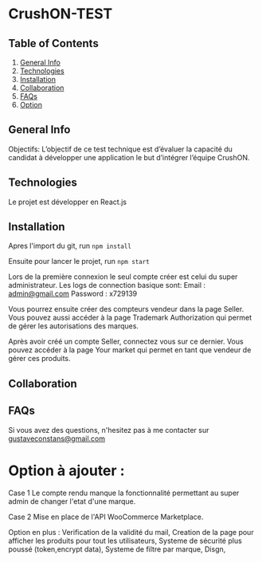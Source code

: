 # CrushON-TEST

## Table of Contents
1. [General Info](#general-info)
2. [Technologies](#technologies)
3. [Installation](#installation)
4. [Collaboration](#collaboration)
5. [FAQs](#faqs)
6. [Option](#option-à-ajouter)

## General Info
<a name="general-info"></a>
    Objectifs:
L’objectif de ce test technique est d’évaluer la capacité du candidat à développer une
application le but d’intégrer l’équipe CrushON.

## Technologies
<a name="technologies"></a>

Le projet est développer en React.js

## Installation
<a name="installation"></a>

Apres l'import du git, run `npm install`

Ensuite pour lancer le projet, run `npm start`

Lors de la première connexion le seul compte créer est celui du super administrateur. Les logs de connection basique sont:
Email : admin@gmail.com
Password : x729139
 
Vous pourrez ensuite créer des compteurs vendeur dans la page Seller.
Vous pouvez aussi accéder à la page Trademark Authorization qui permet de gérer les autorisations des marques.
 
Après avoir créé un compte Seller, connectez vous sur ce dernier.
Vous pouvez accéder à la page Your market qui permet en tant que vendeur de gérer ces produits.


## Collaboration
<a name="collaboration"></a>

## FAQs
<a name="faqs"></a>

Si vous avez des questions, n'hesitez pas à me contacter 
sur gustaveconstans@gmail.com

# Option à ajouter : 
<a name="option"></a>
Case 1
Le compte rendu manque la fonctionnalité permettant au super admin de changer l'etat d'une marque.

Case 2
Mise en place de l'API WooCommerce Marketplace.

Option en plus :
Verification de la validité du mail,
Creation de la page pour afficher les produits pour tout les utilisateurs,
Systeme de sécurité plus poussé (token,encrypt data),
Systeme de filtre par marque,
Disgn,

